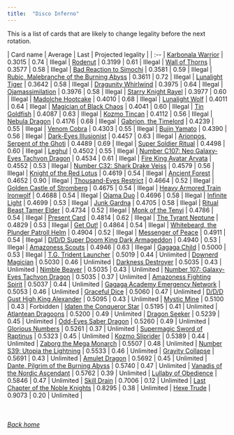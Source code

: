```yaml
---
title:  "Disco Inferno"
---
```


This is a list of cards that are likely to change legality before the next rotation.

| Card name | Average | Last | Projected legality |
| :-- |
[Karbonala Warrior](https://db.ygoprodeck.com/card/?search=Karbonala%20Warrior) | 0.3015 | 0.74 | Illegal |
[Rodenut](https://db.ygoprodeck.com/card/?search=Rodenut) | 0.3199 | 0.61 | Illegal |
[Wall of Thorns](https://db.ygoprodeck.com/card/?search=Wall%20of%20Thorns) | 0.3577 | 0.58 | Illegal |
[Bad Reaction to Simochi](https://db.ygoprodeck.com/card/?search=Bad%20Reaction%20to%20Simochi) | 0.3581 | 0.59 | Illegal |
[Rubic, Malebranche of the Burning Abyss](https://db.ygoprodeck.com/card/?search=Rubic,%20Malebranche%20of%20the%20Burning%20Abyss) | 0.3611 | 0.72 | Illegal |
[Lunalight Tiger](https://db.ygoprodeck.com/card/?search=Lunalight%20Tiger) | 0.3642 | 0.58 | Illegal |
[Dragunity Whirlwind](https://db.ygoprodeck.com/card/?search=Dragunity%20Whirlwind) | 0.3975 | 0.64 | Illegal |
[Ojamassimilation](https://db.ygoprodeck.com/card/?search=Ojamassimilation) | 0.3976 | 0.58 | Illegal |
[Starry Knight Rayel](https://db.ygoprodeck.com/card/?search=Starry%20Knight%20Rayel) | 0.3977 | 0.60 | Illegal |
[Madolche Hootcake](https://db.ygoprodeck.com/card/?search=Madolche%20Hootcake) | 0.4010 | 0.68 | Illegal |
[Lunalight Wolf](https://db.ygoprodeck.com/card/?search=Lunalight%20Wolf) | 0.4011 | 0.64 | Illegal |
[Magician of Black Chaos](https://db.ygoprodeck.com/card/?search=Magician%20of%20Black%20Chaos) | 0.4041 | 0.60 | Illegal |
[Tin Goldfish](https://db.ygoprodeck.com/card/?search=Tin%20Goldfish) | 0.4087 | 0.63 | Illegal |
[Kozmo Tincan](https://db.ygoprodeck.com/card/?search=Kozmo%20Tincan) | 0.4112 | 0.56 | Illegal |
[Nebula Dragon](https://db.ygoprodeck.com/card/?search=Nebula%20Dragon) | 0.4176 | 0.68 | Illegal |
[Gabrion, the Timelord](https://db.ygoprodeck.com/card/?search=Gabrion,%20the%20Timelord) | 0.4239 | 0.55 | Illegal |
[Venom Cobra](https://db.ygoprodeck.com/card/?search=Venom%20Cobra) | 0.4303 | 0.55 | Illegal |
[Bujin Yamato](https://db.ygoprodeck.com/card/?search=Bujin%20Yamato) | 0.4390 | 0.56 | Illegal |
[Dark-Eyes Illusionist](https://db.ygoprodeck.com/card/?search=Dark-Eyes%20Illusionist) | 0.4457 | 0.63 | Illegal |
[Arionpos, Serpent of the Ghoti](https://db.ygoprodeck.com/card/?search=Arionpos,%20Serpent%20of%20the%20Ghoti) | 0.4489 | 0.69 | Illegal |
[Super Soldier Ritual](https://db.ygoprodeck.com/card/?search=Super%20Soldier%20Ritual) | 0.4498 | 0.60 | Illegal |
[Leghul](https://db.ygoprodeck.com/card/?search=Leghul) | 0.4502 | 0.55 | Illegal |
[Number C107: Neo Galaxy-Eyes Tachyon Dragon](https://db.ygoprodeck.com/card/?search=Number%20C107:%20Neo%20Galaxy-Eyes%20Tachyon%20Dragon) | 0.4534 | 0.61 | Illegal |
[Fire King Avatar Arvata](https://db.ygoprodeck.com/card/?search=Fire%20King%20Avatar%20Arvata) | 0.4552 | 0.53 | Illegal |
[Number C32: Shark Drake Veiss](https://db.ygoprodeck.com/card/?search=Number%20C32:%20Shark%20Drake%20Veiss) | 0.4579 | 0.56 | Illegal |
[Knight of the Red Lotus](https://db.ygoprodeck.com/card/?search=Knight%20of%20the%20Red%20Lotus) | 0.4619 | 0.54 | Illegal |
[Ancient Forest](https://db.ygoprodeck.com/card/?search=Ancient%20Forest) | 0.4652 | 0.90 | Illegal |
[Thousand-Eyes Restrict](https://db.ygoprodeck.com/card/?search=Thousand-Eyes%20Restrict) | 0.4664 | 0.52 | Illegal |
[Golden Castle of Stromberg](https://db.ygoprodeck.com/card/?search=Golden%20Castle%20of%20Stromberg) | 0.4675 | 0.54 | Illegal |
[Heavy Armored Train Ironwolf](https://db.ygoprodeck.com/card/?search=Heavy%20Armored%20Train%20Ironwolf) | 0.4688 | 0.54 | Illegal |
[Ojama Duo](https://db.ygoprodeck.com/card/?search=Ojama%20Duo) | 0.4696 | 0.58 | Illegal |
[Infinite Light](https://db.ygoprodeck.com/card/?search=Infinite%20Light) | 0.4699 | 0.53 | Illegal |
[Junk Gardna](https://db.ygoprodeck.com/card/?search=Junk%20Gardna) | 0.4705 | 0.58 | Illegal |
[Ritual Beast Tamer Elder](https://db.ygoprodeck.com/card/?search=Ritual%20Beast%20Tamer%20Elder) | 0.4734 | 0.52 | Illegal |
[Monk of the Tenyi](https://db.ygoprodeck.com/card/?search=Monk%20of%20the%20Tenyi) | 0.4786 | 0.54 | Illegal |
[Present Card](https://db.ygoprodeck.com/card/?search=Present%20Card) | 0.4814 | 0.62 | Illegal |
[The Tyrant Neptune](https://db.ygoprodeck.com/card/?search=The%20Tyrant%20Neptune) | 0.4829 | 0.53 | Illegal |
[Get Out!](https://db.ygoprodeck.com/card/?search=Get%20Out!) | 0.4864 | 0.54 | Illegal |
[Whitebeard, the Plunder Patroll Helm](https://db.ygoprodeck.com/card/?search=Whitebeard,%20the%20Plunder%20Patroll%20Helm) | 0.4904 | 0.52 | Illegal |
[Messenger of Peace](https://db.ygoprodeck.com/card/?search=Messenger%20of%20Peace) | 0.4911 | 0.54 | Illegal |
[D/D/D Super Doom King Dark Armageddon](https://db.ygoprodeck.com/card/?search=D/D/D%20Super%20Doom%20King%20Dark%20Armageddon) | 0.4940 | 0.53 | Illegal |
[Amazoness Scouts](https://db.ygoprodeck.com/card/?search=Amazoness%20Scouts) | 0.4946 | 0.63 | Illegal |
[Gagaga Child](https://db.ygoprodeck.com/card/?search=Gagaga%20Child) | 0.5000 | 0.53 | Illegal |
[T.G. Trident Launcher](https://db.ygoprodeck.com/card/?search=T.G.%20Trident%20Launcher) | 0.5019 | 0.44 | Unlimited |
[Downerd Magician](https://db.ygoprodeck.com/card/?search=Downerd%20Magician) | 0.5030 | 0.46 | Unlimited |
[Darkness Destroyer](https://db.ygoprodeck.com/card/?search=Darkness%20Destroyer) | 0.5035 | 0.43 | Unlimited |
[Nimble Beaver](https://db.ygoprodeck.com/card/?search=Nimble%20Beaver) | 0.5035 | 0.43 | Unlimited |
[Number 107: Galaxy-Eyes Tachyon Dragon](https://db.ygoprodeck.com/card/?search=Number%20107:%20Galaxy-Eyes%20Tachyon%20Dragon) | 0.5035 | 0.37 | Unlimited |
[Amazoness Fighting Spirit](https://db.ygoprodeck.com/card/?search=Amazoness%20Fighting%20Spirit) | 0.5037 | 0.44 | Unlimited |
[Gagaga Academy Emergency Network](https://db.ygoprodeck.com/card/?search=Gagaga%20Academy%20Emergency%20Network) | 0.5053 | 0.46 | Unlimited |
[Graceful Dice](https://db.ygoprodeck.com/card/?search=Graceful%20Dice) | 0.5060 | 0.47 | Unlimited |
[D/D/D Gust High King Alexander](https://db.ygoprodeck.com/card/?search=D/D/D%20Gust%20High%20King%20Alexander) | 0.5095 | 0.43 | Unlimited |
[Mystic Mine](https://db.ygoprodeck.com/card/?search=Mystic%20Mine) | 0.5100 | 0.43 | Forbidden |
[Idaten the Conqueror Star](https://db.ygoprodeck.com/card/?search=Idaten%20the%20Conqueror%20Star) | 0.5195 | 0.41 | Unlimited |
[Atlantean Dragoons](https://db.ygoprodeck.com/card/?search=Atlantean%20Dragoons) | 0.5200 | 0.49 | Unlimited |
[Dragon Seeker](https://db.ygoprodeck.com/card/?search=Dragon%20Seeker) | 0.5239 | 0.45 | Unlimited |
[Odd-Eyes Saber Dragon](https://db.ygoprodeck.com/card/?search=Odd-Eyes%20Saber%20Dragon) | 0.5260 | 0.49 | Unlimited |
[Glorious Numbers](https://db.ygoprodeck.com/card/?search=Glorious%20Numbers) | 0.5261 | 0.37 | Unlimited |
[Supermagic Sword of Raptinus](https://db.ygoprodeck.com/card/?search=Supermagic%20Sword%20of%20Raptinus) | 0.5323 | 0.45 | Unlimited |
[Kozmo Sliprider](https://db.ygoprodeck.com/card/?search=Kozmo%20Sliprider) | 0.5389 | 0.44 | Unlimited |
[Zaborg the Mega Monarch](https://db.ygoprodeck.com/card/?search=Zaborg%20the%20Mega%20Monarch) | 0.5507 | 0.48 | Unlimited |
[Number S39: Utopia the Lightning](https://db.ygoprodeck.com/card/?search=Number%20S39:%20Utopia%20the%20Lightning) | 0.5533 | 0.46 | Unlimited |
[Gravity Collapse](https://db.ygoprodeck.com/card/?search=Gravity%20Collapse) | 0.5691 | 0.43 | Unlimited |
[Amulet Dragon](https://db.ygoprodeck.com/card/?search=Amulet%20Dragon) | 0.5692 | 0.45 | Unlimited |
[Dante, Pilgrim of the Burning Abyss](https://db.ygoprodeck.com/card/?search=Dante,%20Pilgrim%20of%20the%20Burning%20Abyss) | 0.5740 | 0.47 | Unlimited |
[Vanadis of the Nordic Ascendant](https://db.ygoprodeck.com/card/?search=Vanadis%20of%20the%20Nordic%20Ascendant) | 0.5762 | 0.39 | Unlimited |
[Lullaby of Obedience](https://db.ygoprodeck.com/card/?search=Lullaby%20of%20Obedience) | 0.5846 | 0.47 | Unlimited |
[Skill Drain](https://db.ygoprodeck.com/card/?search=Skill%20Drain) | 0.7006 | 0.12 | Unlimited |
[Last Chapter of the Noble Knights](https://db.ygoprodeck.com/card/?search=Last%20Chapter%20of%20the%20Noble%20Knights) | 0.8295 | 0.38 | Unlimited |
[Hexe Trude](https://db.ygoprodeck.com/card/?search=Hexe%20Trude) | 0.9073 | 0.20 | Unlimited |

<br>

###### [Back home](index)